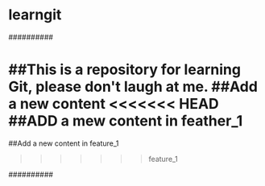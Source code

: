 # learngit

##########

##This is a repository for learning Git, please don't laugh at me.
##Add a new content
<<<<<<< HEAD
##ADD a mew content in feather_1
=======
##Add a new content in feature_1
>>>>>>> feature_1

##########
